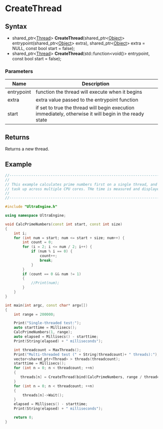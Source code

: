 # CreateThread #

## Syntax ##
- shared_ptr<[Thread](Thread.md)> **CreateThread**(shared_ptr<[Object](Object.md)\> entrypoint(shared_ptr<[Object](Object.md)\> extra), shared_ptr<[Object](Object.md)\> extra = NULL, const bool start = false);
- shared_ptr<[Thread](Thread.md)> **CreateThread**(std::function<void()> entrypoint, const bool start = false);

### Parameters ###

| Name | Description |
| --- | --- |
| entrypoint | function the thread will execute when it begins |
| extra | extra value passed to the entrypoint function |
| start | if set to true the thread will begin execution immediately, otherwise it will begin in the ready state |

## Returns ##
Returns a new thread.

## Example ##
```c++
//-----------------------------------------------------------------------------------------------
// 
// This example calculates prime numbers first on a single thread, and then splits the
// task up across multiple CPU cores. THe time is measured and displayed for each run.
// 
//-----------------------------------------------------------------------------------------------

#include "UltraEngine.h"

using namespace UltraEngine;

void CalcPrimeNumbers(const int start, const int size)
{
    int i;
    for (int num = start; num <= start + size; num++) {
        int count = 0;
        for (i = 2; i <= num / 2; i++) {
            if (num % i == 0) {
                count++;
                break;
            }
        }
        if (count == 0 && num != 1)
        {
            //Print(num);
        }
    }
}

int main(int argc, const char* argv[])
{
    int range = 200000;

    Print("Single-threaded test:");
    auto starttime = Millisecs();
    CalcPrimeNumbers(1, range);
    auto elapsed = Millisecs() - starttime;
    Print(String(elapsed) + " milliseconds");

    int threadcount = MaxThreads();
    Print("Multi-threaded test (" + String(threadcount)+ " threads):");
    vector<shared_ptr<Thread> > threads(threadcount);
    starttime = Millisecs();
    for (int n = 0; n < threadcount; ++n)
    {
       threads[n] = CreateThread(bind(CalcPrimeNumbers, range / threadcount * n, range / threadcount), true);
    }
    for (int n = 0; n < threadcount; ++n)
    {
        threads[n]->Wait();
    }
    elapsed = Millisecs() - starttime;
    Print(String(elapsed) + " milliseconds");

    return 0;
}
```
